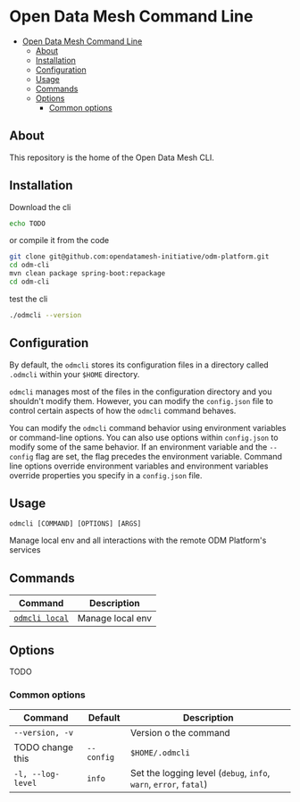 # Open Data Mesh Command Line

<!-- TOC -->

* [Open Data Mesh Command Line](#open-data-mesh-command-line)
    * [About](#about)
    * [Installation](#installation)
    * [Configuration](#configuration)
    * [Usage](#usage)
    * [Commands](#commands)
    * [Options](#options)
        * [Common options](#common-options)

<!-- TOC -->

## About

This repository is the home of the Open Data Mesh CLI.

## Installation

Download the cli

```bash
echo TODO
```

or compile it from the code

```bash
git clone git@github.com:opendatamesh-initiative/odm-platform.git
cd odm-cli
mvn clean package spring-boot:repackage
cd odm-cli
```

test the cli

```bash
./odmcli --version
```

## Configuration

By default, the `odmcli` stores its configuration files in a directory called `.odmcli` within your `$HOME` directory.

`odmcli` manages most of the files in the configuration directory and you shouldn't modify them. However, you can modify
the `config.json` file to control certain aspects of how the `odmcli` command behaves.

You can modify the `odmcli` command behavior using environment variables or command-line options. You can also use
options within `config.json` to modify some of the same behavior. If an environment variable and the `--config` flag are
set, the flag precedes the environment variable. Command line options override environment variables and environment
variables override properties you specify in a `config.json` file.

## Usage

`odmcli [COMMAND] [OPTIONS] [ARGS]`

Manage local env and all interactions with the remote ODM Platform's services

## Commands

| Command                             | Description      |
|-------------------------------------|------------------|
| [`odmcli local`](docs/cmd-local.md) | Manage local env |

## Options

TODO

### Common options

| Command           | Default    | Description                                                       |
|-------------------|------------|-------------------------------------------------------------------|
| `--version, -v`   |            | Version o the command                                             |
 TODO change this  | `--config` | `$HOME/.odmcli`                                                   | Location of odmcli config files                                   |
| `-l, --log-level` | `info`     | Set the logging level (`debug`, `info`, `warn`, `error`, `fatal`) |